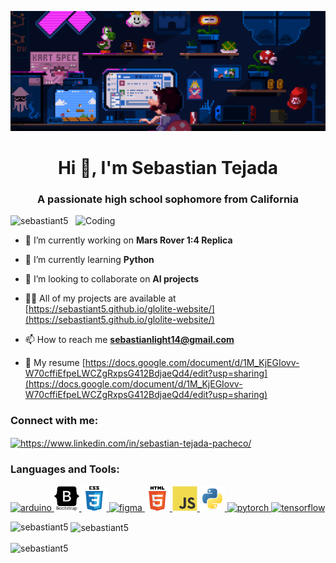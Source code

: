![MasterHead](https://raw.githubusercontent.com/mosh3eb/Portfolio_Page/main/images/bg.gif)

<h1 align="center">Hi 👋, I'm Sebastian Tejada</h1>
<h3 align="center">A passionate high school sophomore from California</h3>

<img align="right" alt="Coding" width="400" src="https://programminginsider.com/wp-content/uploads/2023/10/techies.gif">

<p align="left"> 
  <img src="https://komarev.com/ghpvc/?username=sebastiant5&label=Profile%20views&color=0e75b6&style=flat" alt="sebastiant5" /> 
</p>


- 🔭 I’m currently working on **Mars Rover 1:4 Replica**

- 🌱 I’m currently learning **Python**

- 🤝 I’m looking to collaborate on **AI projects**

- 👨‍💻 All of my projects are available at [https://sebastiant5.github.io/glolite-website/](https://sebastiant5.github.io/glolite-website/)

- 📫 How to reach me **sebastianlight14@gmail.com**

- 📄 My resume [https://docs.google.com/document/d/1M_KjEGIovv-W70cffiEfpeLWCZgRxpsG412BdjaeQd4/edit?usp=sharing](https://docs.google.com/document/d/1M_KjEGIovv-W70cffiEfpeLWCZgRxpsG412BdjaeQd4/edit?usp=sharing)

<h3 align="left">Connect with me:</h3>
<p align="left">
<a href="https://linkedin.com/in/https://www.linkedin.com/in/sebastian-tejada-pacheco/" target="blank"><img align="center" src="https://raw.githubusercontent.com/rahuldkjain/github-profile-readme-generator/master/src/images/icons/Social/linked-in-alt.svg" alt="https://www.linkedin.com/in/sebastian-tejada-pacheco/" height="30" width="40" /></a>
</p>

<h3 align="left">Languages and Tools:</h3>
<p align="left"> <a href="https://www.arduino.cc/" target="_blank" rel="noreferrer"> <img src="https://cdn.worldvectorlogo.com/logos/arduino-1.svg" alt="arduino" width="40" height="40"/> </a> <a href="https://getbootstrap.com" target="_blank" rel="noreferrer"> <img src="https://raw.githubusercontent.com/devicons/devicon/master/icons/bootstrap/bootstrap-plain-wordmark.svg" alt="bootstrap" width="40" height="40"/> </a> <a href="https://www.w3schools.com/css/" target="_blank" rel="noreferrer"> <img src="https://raw.githubusercontent.com/devicons/devicon/master/icons/css3/css3-original-wordmark.svg" alt="css3" width="40" height="40"/> </a> <a href="https://www.figma.com/" target="_blank" rel="noreferrer"> <img src="https://www.vectorlogo.zone/logos/figma/figma-icon.svg" alt="figma" width="40" height="40"/> </a> <a href="https://www.w3.org/html/" target="_blank" rel="noreferrer"> <img src="https://raw.githubusercontent.com/devicons/devicon/master/icons/html5/html5-original-wordmark.svg" alt="html5" width="40" height="40"/> </a> <a href="https://developer.mozilla.org/en-US/docs/Web/JavaScript" target="_blank" rel="noreferrer"> <img src="https://raw.githubusercontent.com/devicons/devicon/master/icons/javascript/javascript-original.svg" alt="javascript" width="40" height="40"/> </a> <a href="https://www.python.org" target="_blank" rel="noreferrer"> <img src="https://raw.githubusercontent.com/devicons/devicon/master/icons/python/python-original.svg" alt="python" width="40" height="40"/> </a> <a href="https://pytorch.org/" target="_blank" rel="noreferrer"> <img src="https://www.vectorlogo.zone/logos/pytorch/pytorch-icon.svg" alt="pytorch" width="40" height="40"/> </a> <a href="https://www.tensorflow.org" target="_blank" rel="noreferrer"> <img src="https://www.vectorlogo.zone/logos/tensorflow/tensorflow-icon.svg" alt="tensorflow" width="40" height="40"/> </a> </p>

<p><img align="left" src="https://github-readme-stats.vercel.app/api/top-langs?username=sebastiant5&show_icons=true&locale=en&layout=compact" alt="sebastiant5" /></p>

<p>&nbsp;<img align="center" src="https://github-readme-stats.vercel.app/api?username=sebastiant5&show_icons=true&locale=en" alt="sebastiant5" /></p>

<p><img align="center" src="https://github-readme-streak-stats.herokuapp.com/?user=sebastiant5&" alt="sebastiant5" /></p>
